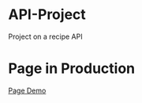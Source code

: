 # API-Project
Project on a recipe API

# Page in Production
[Page Demo](https://antoniocb14.github.io/Food2Fork-Recipe-API-AntonioCB14/)
